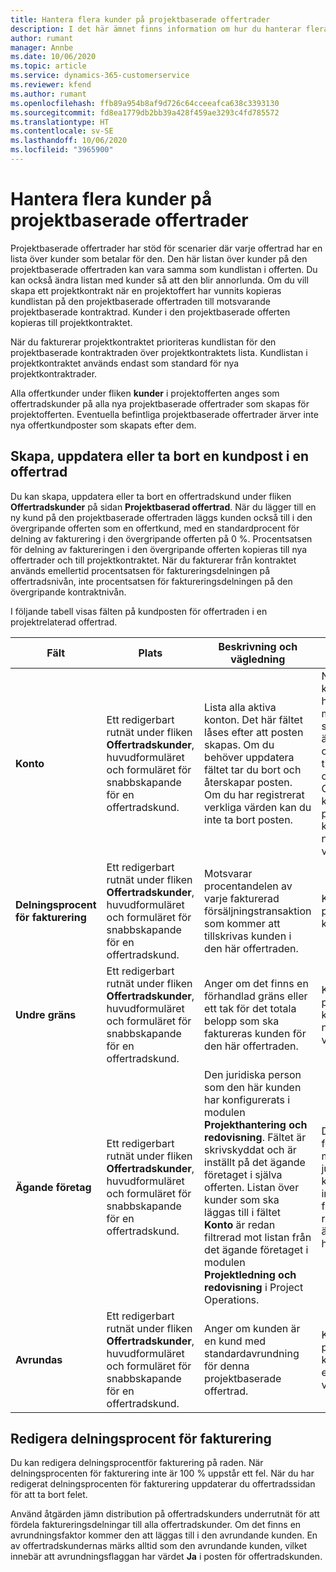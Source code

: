 ```yaml
---
title: Hantera flera kunder på projektbaserade offertrader
description: I det här ämnet finns information om hur du hanterar flera kunder på projektbaserade offertrader.
author: rumant
manager: Annbe
ms.date: 10/06/2020
ms.topic: article
ms.service: dynamics-365-customerservice
ms.reviewer: kfend
ms.author: rumant
ms.openlocfilehash: ffb89a954b8af9d726c64cceeafca638c3393130
ms.sourcegitcommit: fd8ea1779db2bb39a428f459ae3293c4fd785572
ms.translationtype: HT
ms.contentlocale: sv-SE
ms.lasthandoff: 10/06/2020
ms.locfileid: "3965900"
---
```

# <a name="manage-multiple-customers-on-project-based-quote-lines"></a>Hantera flera kunder på projektbaserade offertrader

Projektbaserade offertrader har stöd för scenarier där varje offertrad har en lista över kunder som betalar för den. Den här listan över kunder på den projektbaserade offertraden kan vara samma som kundlistan i offerten. Du kan också ändra listan med kunder så att den blir annorlunda. Om du vill skapa ett projektkontrakt när en projektoffert har vunnits kopieras kundlistan på den projektbaserade offertraden till motsvarande projektbaserade kontraktrad. Kunder i den projektbaserade offerten kopieras till projektkontraktet.

När du fakturerar projektkontraktet prioriteras kundlistan för den projektbaserade kontraktraden över projektkontraktets lista. Kundlistan i projektkontraktet används endast som standard för nya projektkontraktrader.

Alla offertkunder under fliken **kunder** i projektofferten anges som offertradskunder på alla nya projektbaserade offertrader som skapas för projektofferten. Eventuella befintliga projektbaserade offertrader ärver inte nya offertkundposter som skapats efter dem.

## <a name="create-update-or-delete-a-quote-line-customer-record"></a>Skapa, uppdatera eller ta bort en kundpost i en offertrad

Du kan skapa, uppdatera eller ta bort en offertradskund under fliken **Offertradskunder** på sidan **Projektbaserad offertrad**. När du lägger till en ny kund på den projektbaserade offertraden läggs kunden också till i den övergripande offerten som en offertkund, med en standardprocent för delning av fakturering i den övergripande offerten på 0 %. Procentsatsen för delning av faktureringen i den övergripande offerten kopieras till nya offertrader och till projektkontraktet. När du fakturerar från kontraktet används emellertid procentsatsen för faktureringsdelningen på offertradsnivån, inte procentsatsen för faktureringsdelningen på den övergripande kontraktnivån. 

I följande tabell visas fälten på kundposten för offertraden i en projektrelaterad offertrad.

| Fält | Plats | Beskrivning och vägledning | Inverkan nedströms |
| --- | --- | --- | --- |
| **Konto** | Ett redigerbart rutnät under fliken **Offertradskunder**, huvudformuläret och formuläret för snabbskapande för en offertradskund. | Lista alla aktiva konton. Det här fältet låses efter att posten skapas. Om du behöver uppdatera fältet tar du bort och återskapar posten. Om du har registrerat verkliga värden kan du inte ta bort posten. | När du plockar ett konto från huvudkontolistan med konton som ska läggas till läggs även offertradskunder till som en offertkund. Offertradskunder kopieras till projektets kontraktradkunder när en offert har vunnits. |
| **Delningsprocent för fakturering** | Ett redigerbart rutnät under fliken **Offertradskunder**, huvudformuläret och formuläret för snabbskapande för en offertradskund. | Motsvarar procentandelen av varje fakturerad försäljningstransaktion som kommer att tillskrivas kunden i den här offertraden. | Kopierad till projektets kontraktradkunder. |
| **Undre gräns** | Ett redigerbart rutnät under fliken **Offertradskunder**, huvudformuläret och formuläret för snabbskapande för en offertradskund. | Anger om det finns en förhandlad gräns eller ett tak för det totala belopp som ska faktureras kunden för den här offertraden. | Kopieras till projektets kontraktsradkunder när en offert har vunnits. |
| **Ägande företag** | Ett redigerbart rutnät under fliken **Offertradskunder**, huvudformuläret och formuläret för snabbskapande för en offertradskund. | Den juridiska person som den här kunden har konfigurerats i modulen **Projekthantering och redovisning**. Fältet är skrivskyddat och är inställt på det ägande företaget i själva offerten. Listan över kunder som ska läggas till i fältet **Konto** är redan filtrerad mot listan från det ägande företaget i modulen **Projektledning och redovisning** i Project Operations. | Det ägande företaget är lika med begreppet juridisk person. Alla kostnader och intäkter som härrör från detta projekt redovisas i det ägande företagets huvudbok. |
| **Avrundas** | Ett redigerbart rutnät under fliken **Offertradskunder**, huvudformuläret och formuläret för snabbskapande för en offertradskund. | Anger om kunden är en kund med standardavrundning för denna projektbaserade offertrad. | Kopieras till projektets kontraktkunder när en offert har vunnits. |

## <a name="edit-billing-split-percentages"></a>Redigera delningsprocent för fakturering

Du kan redigera delningsprocentför fakturering på raden. När delningsprocenten för fakturering inte är 100 % uppstår ett fel. När du har redigerat delningsprocenten för fakturering uppdaterar du offertradssidan för att ta bort felet.

Använd åtgärden jämn distribution på offertradskunders underrutnät för att fördela faktureringsdelningar till alla offertradskunder. Om det finns en avrundningsfaktor kommer den att läggas till i den avrundande kunden. En av offertradskundernas märks alltid som den avrundande kunden, vilket innebär att avrundningsflaggan har värdet **Ja** i posten för offertradskunden. 
